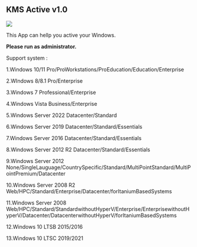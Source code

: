 ## KMS Active v1.0

[![](https://img.shields.io/badge/Release-v1.0.1-blue)](https://github.com/Yihang2011/ActiveWindows/releases/tag/v1.0.1)


This App can hellp you active your Windows.

**Please run as administrator.**

Support system :

   1.Windows 10/11 Pro/ProWorkstations/ProEducation/Education/Enterprise
   
   2.WIndows 8/8.1 Pro/Enterprise
   
   3.Windows 7 Professional/Enterprise
   
   4.Windows Vista Business/Enterprise
   
   5.Windows Server 2022 Datacenter/Standard

   6.Windows Server 2019 Datacenter/Standard/Essentials

   7.Windows Server 2016 Datacenter/Standard/Essentials

   8.Windows Server 2012 R2 Datacenter/Standard/Essentials

   9.Windows Server 2012 None/SingleLauguage/CountrySpecific/Standard/MultiPointStandard/MultiPointPremium/Datacenter

   10.Windows Server 2008 R2 Web/HPC/Standard/Enterprise/Datacenter/forItaniumBasedSystems

   11.Windows Server 2008 Web/HPC/Standard/StandardwithoutHyperV/Enterprise/EnterprisewithoutHyperV/Datacenter/DatacenterwithoutHyperV/forItaniumBasedSystems

   12.Windows 10 LTSB 2015/2016

   13.Windows 10 LTSC 2019/2021
